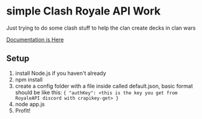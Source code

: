 # simple Clash Royale API Work #

Just trying to do some clash stuff to help the clan create decks in clan wars

[Documentation is Here](https://docs.royaleapi.com/#/)

## Setup ##
1. install Node.js if you haven't already
2. npm install
3. create a config folder with a file inside called default.json, basic format should be like this: `{ "authKey": <this is the key you get from RoyaleAPI discord with crapikey-get> }`
4. node app.js
5. Profit!
